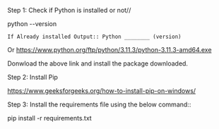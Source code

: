 
Step 1: Check if Python is installed or not//

python --version

	If Already installed Output:: Python ________ (version)

Or https://www.python.org/ftp/python/3.11.3/python-3.11.3-amd64.exe

Donwload the above link and install the package downloaded.


Step 2: Install Pip

https://www.geeksforgeeks.org/how-to-install-pip-on-windows/

Step 3: Install the requirements file using the below command::

pip install -r requirements.txt
